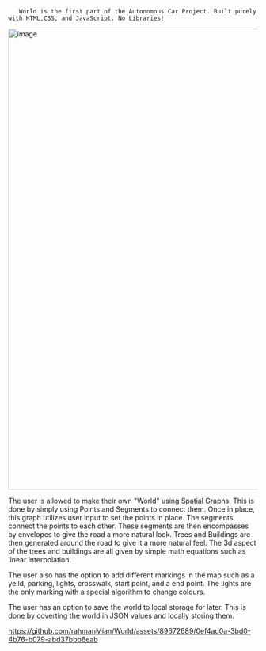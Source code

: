        World is the first part of the Autonomous Car Project. Built purely with HTML,CSS, and JavaScript. No Libraries!
<img width="931" alt="image" src="https://github.com/rahmanMian/World/assets/89672689/3162c1cc-ea94-4eea-88f6-8d674a84f0f0">


The user is allowed to make their own "World" using Spatial Graphs. This is done by simply using Points and Segments to connect them.
Once in place, this graph utilizes user input to set the points in place. The segments connect the points to each other. These segments are
then encompasses by envelopes to give the road a more natural look. Trees and Buildings are then generated around the road to give it a more
natural feel. The 3d aspect of the trees and buildings are all given by simple math equations such as linear interpolation.

The user also has the option to add different markings in the map such as a yeild, parking, lights, crosswalk, start point, and a end point. 
The lights are the only marking with a special algorithm to change colours.

The user has an option to save the world to local storage for later. This is done by coverting the world in JSON values and locally storing them.




https://github.com/rahmanMian/World/assets/89672689/0ef4ad0a-3bd0-4b76-b079-abd37bbb6eab
